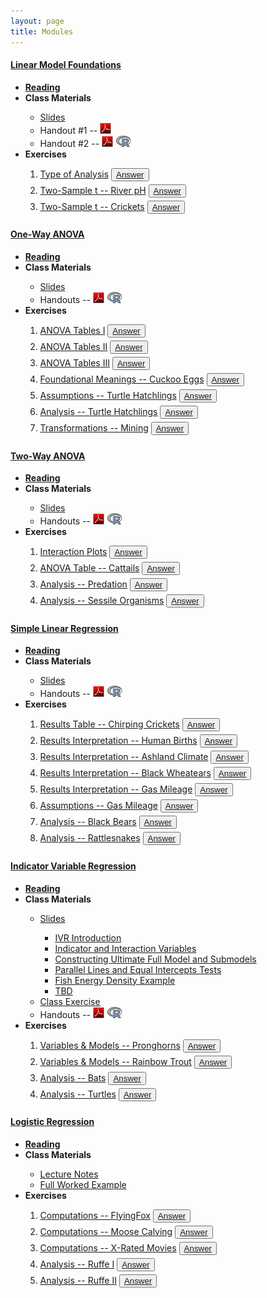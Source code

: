 ```yaml
---
layout: page
title: Modules
---
```


<div class="panel-group" id="accordion">
 
  <div class="panel panel-default">
    <div class="panel-heading">
      <h4 class="panel-title">
        <a data-toggle="collapse" data-parent="#accordion" href="#collapseLMF">Linear Model Foundations</a>
      </h4>
    </div>
    <div id="collapseLMF" class="panel-collapse collapse">
      <div class="panel-body">
      <ul>
        <li><a href="../book/Foundations.pdf" target="_blank"><b>Reading</b></a></li>
        <li><b>Class Materials</b></li>
          <ul>
            <li><a href="LMFoundations/PPT.pptx">Slides</a></li>
            <li>Handout #1 -- <a href="LMFoundations/Exercise_Intro.pdf"><img src="../img/pdf.png"></a></li>
            <li>Handout #2 -- <a href="LMFoundations/RHO.pdf"><img src="../img/pdf.png"></a> <a href="LMFoundations/RHO.R" target="_blank"><img src="../img/Rlogo.png"></a></li>
          </ul>
        <li><b>Exercises</b></li>
          <ol>
            <li><a href="LMFoundations/Ex_TypeOfAnalysis.html">Type of Analysis</a> <button type="button" class="btn btn-light btn-sm btn-space"><a href="aaa_ExcKeys/KEY_LMFoundations_TypeOfAnalysis.html" target="_blank">Answer</a></button></li>
            <li><a href="LMFoundations/Ex_2t_phRivers.html">Two-Sample t -- River pH</a> <button type="button" class="btn btn-light btn-sm btn-space"><a href="aaa_ExcKeys/KEY_LMFoundations_pHinRivers.html" target="_blank">Answer</a></button></li>
            <li><a href="LMFoundations/Ex_2t_Crickets.html">Two-Sample t -- Crickets</a> <button type="button" class="btn btn-light btn-sm btn-space"><a href="aaa_ExcKeys/KEY_LMFoundations_Crickets.html" target="_blank">Answer</a></button></li>
          </ol>
      </ul>
      </div>
    </div>
  </div>
  
  <div class="panel panel-default">
    <div class="panel-heading">
      <h4 class="panel-title">
        <a data-toggle="collapse" data-parent="#accordion" href="#collapseAOV1">One-Way ANOVA</a>
      </h4>
    </div>
    <div id="collapseAOV1" class="panel-collapse collapse">
      <div class="panel-body">
      <ul>
        <li><a href="../book/One-Way ANOVA.pdf" target="_blank"><b>Reading</b></a></li>
        <li><b>Class Materials</b></li>
          <ul>
            <li><a href="Anova-1Way/PPT.pptx">Slides</a></li>
            <li>Handouts -- <a href="Anova-1Way/RHO.pdf"><img src="../img/pdf.png"></a> <a href="Anova-1Way/RHO.R" target="_blank"><img src="../img/Rlogo.png"></a></li>
          </ul>
        <li><b>Exercises</b></li>
          <ol>
            <li><a href="Anova-1Way/Ex_AOVTable_1.html">ANOVA Tables I</a> <button type="button" class="btn btn-light btn-sm btn-space"><a href="aaa_ExcKeys/KEY_Anova-1way_Tables1.html" target="_blank">Answer</a></button></li>
            <li><a href="Anova-1Way/Ex_AOVTable_2.html">ANOVA Tables II</a> <button type="button" class="btn btn-light btn-sm btn-space"><a href="aaa_ExcKeys/KEY_Anova-1way_Tables2.html" target="_blank">Answer</a></button></li>
            <li><a href="Anova-1Way/Ex_AOVTable_3.html">ANOVA Tables III</a> <button type="button" class="btn btn-light btn-sm btn-space"><a href="aaa_ExcKeys/KEY_Anova-1way_Tables3.html" target="_blank">Answer</a></button></li>
            <li><a href="Anova-1Way/Ex_AOVCuckoos.html">Foundational Meanings -- Cuckoo Eggs</a> <button type="button" class="btn btn-light btn-sm btn-space"><a href="aaa_ExcKeys/KEY_Anova-1way_Cuckoos.html" target="_blank">Answer</a></button></li>
            <li><a href="Anova-1Way/Ex_AOVTurtles_1.html">Assumptions -- Turtle Hatchlings</a> <button type="button" class="btn btn-light btn-sm btn-space"><a href="aaa_ExcKeys/KEY_Anova-1way_Turtles1.html" target="_blank">Answer</a></button></li>
            <li><a href="Anova-1Way/Ex_AOVTurtles_2.html">Analysis -- Turtle Hatchlings</a> <button type="button" class="btn btn-light btn-sm btn-space"><a href="aaa_ExcKeys/KEY_Anova-1way_Turtles2.html" target="_blank">Answer</a></button></li>
            <li><a href="Anova-1Way/Ex_AOVMining.html">Transformations -- Mining</a> <button type="button" class="btn btn-light btn-sm btn-space"><a href="aaa_ExcKeys/KEY_Anova-1way_Mining.html" target="_blank">Answer</a></button></li>
          </ol>
      </ul>
      </div>
    </div>
  </div>
  
  <div class="panel panel-default">
    <div class="panel-heading">
      <h4 class="panel-title">
        <a data-toggle="collapse" data-parent="#accordion" href="#collapseAOV2">Two-Way ANOVA</a>
      </h4>
    </div>
    <div id="collapseAOV2" class="panel-collapse collapse">
      <div class="panel-body">
      <ul>
        <li><a href="../book/Two-Way ANOVA.pdf" target="_blank"><b>Reading</b></a></li>
        <li><b>Class Materials</b></li>
          <ul>
            <li><a href="Anova-2Way/PPT.pptx">Slides</a></li>
            <li>Handouts -- <a href="Anova-2Way/RHO.pdf"><img src="../img/pdf.png"></a> <a href="Anova-2Way/RHO.R" target="_blank"><img src="../img/Rlogo.png"></a></li>
          </ul>
        <li><b>Exercises</b></li>
          <ol>
            <li><a href="Anova-2Way/Ex_AOV2Plots.html">Interaction Plots</a> <button type="button" class="btn btn-light btn-sm btn-space"><a href="aaa_ExcKeys/KEY_Anova-2way_Plots.html" target="_blank">Answer</a></button></li>
            <li><a href="Anova-2Way/Ex_AOV2Catails.html">ANOVA Table -- Cattails</a> <button type="button" class="btn btn-light btn-sm btn-space"><a href="aaa_ExcKeys/KEY_Anova-2way_Cattails.html" target="_blank">Answer</a></button></li>
            <li><a href="Anova-2Way/Ex_AOV2Crayfish.html">Analysis -- Predation</a> <button type="button" class="btn btn-light btn-sm btn-space"><a href="aaa_ExcKeys/KEY_Anova-2way_Crayfish.html" target="_blank">Answer</a></button></li>
            <li><a href="Anova-2Way/Ex_AOV2Sessile.html">Analysis -- Sessile Organisms</a> <button type="button" class="btn btn-light btn-sm btn-space"><a href="aaa_ExcKeys/KEY_Anova-2way_Sessile.html" target="_blank">Answer</a></button></li>
          </ol>
        </ul>
      </div>
    </div>
  </div>
  
  <div class="panel panel-default">
    <div class="panel-heading">
      <h4 class="panel-title">
        <a data-toggle="collapse" data-parent="#accordion" href="#collapseSLR">Simple Linear Regression</a>
      </h4>
    </div>
    <div id="collapseSLR" class="panel-collapse collapse">
      <div class="panel-body">
      <ul>
        <li><a href="../book/Simple Linear Regression.pdf" target="_blank"><b>Reading</b></a></li>
        <li><b>Class Materials</b></li>
          <ul>
            <li><a href="SLRegression/PPT.pptx">Slides</a></li>
            <li>Handouts -- <a href="SLRegression/RHO.pdf"><img src="../img/pdf.png"></a> <a href="SLRegression/RHO.R" target="_blank"><img src="../img/Rlogo.png"></a></li>
          </ul>
        <li><b>Exercises</b></li>
          <ol>
            <li><a href="SLRegression/EX_SLRCrickets.html">Results Table -- Chirping Crickets</a> <button type="button" class="btn btn-light btn-sm btn-space"><a href="aaa_ExcKeys/KEY_SLR_Crickets.html" target="_blank">Answer</a></button></li>
            <li><a href="SLRegression/EX_SLRBirths.html">Results Interpretation -- Human Births</a> <button type="button" class="btn btn-light btn-sm btn-space"><a href="aaa_ExcKeys/KEY_SLR_Births.html" target="_blank">Answer</a></button></li>
            <li><a href="SLRegression/EX_SLRAshland.html">Results Interpretation -- Ashland Climate</a> <button type="button" class="btn btn-light btn-sm btn-space"><a href="aaa_ExcKeys/KEY_SLR_Ashland.html" target="_blank">Answer</a></button></li>
            <li><a href="SLRegression/EX_SLRWheatears.html">Results Interpretation -- Black Wheatears</a> <button type="button" class="btn btn-light btn-sm btn-space"><a href="aaa_ExcKeys/KEY_SLR_Wheatears.html" target="_blank">Answer</a></button></li>
            <li><a href="SLRegression/EX_SLRGas1.html">Results Interpretation -- Gas Mileage</a> <button type="button" class="btn btn-light btn-sm btn-space"><a href="aaa_ExcKeys/KEY_SLR_Gas1.html" target="_blank">Answer</a></button></li>
            <li><a href="SLRegression/EX_SLRGas2.html">Assumptions -- Gas Mileage</a> <button type="button" class="btn btn-light btn-sm btn-space"><a href="aaa_ExcKeys/KEY_SLR_Gas2.html" target="_blank">Answer</a></button></li>
            <li><a href="SLRegression/EX_SLRBears.html">Analysis -- Black Bears</a> <button type="button" class="btn btn-light btn-sm btn-space"><a href="aaa_ExcKeys/KEY_SLR_Bears.html" target="_blank">Answer</a></button></li>
            <li><a href="SLRegression/EX_SLRRattlesnakes.html">Analysis -- Rattlesnakes</a> <button type="button" class="btn btn-light btn-sm btn-space"><a href="aaa_ExcKeys/KEY_SLR_Rattlesnakes.html" target="_blank">Answer</a></button></li>
          </ol>
      </ul>
      </div>
    </div>
  </div>

  <div class="panel panel-default">
    <div class="panel-heading">
      <h4 class="panel-title">
        <a data-toggle="collapse" data-parent="#accordion" href="#collapseIVR">Indicator Variable Regression</a>
      </h4>
    </div>
    <div id="collapseIVR" class="panel-collapse collapse">
      <div class="panel-body">
      <ul>
        <li><a href="../book/One-Way IVR.pdf" target="_blank"><b>Reading</b></a></li>
        <li><b>Class Materials</b></li>
          <ul>
            <li><a href="IVRegression/PPT_2020.pptx">Slides</a></li>
              <ul>
                <li><a href="https://vimeo.com/398994393">IVR Introduction</a></li>
                <li><a href="https://vimeo.com/399006140">Indicator and Interaction Variables</a></li>
                <li><a href="https://vimeo.com/398994239">Constructing Ultimate Full Model and Submodels</a></li>
                <li><a href="https://vimeo.com/398994330">Parallel Lines and Equal Intercepts Tests</a></li>
                <li><a href="IVRegression/Lecture_IVR_NRGDensity.html">Fish Energy Density Example</a></li>
                <li><a href="">TBD</a></li>
              </ul>
            <li><a href="IVRegression/CE1.html">Class Exercise</a></li>
            <li>Handouts -- <a href="IVRegression/RHO_2020.pdf"><img src="../img/pdf.png"></a> <a href="IVRegression/RHO_2020.R" target="_blank"><img src="../img/Rlogo.png"></a></li>
          </ul>
        <li><b>Exercises</b></li>
          <ol>
            <li><a href="IVRegression/EX_IVRPronghorns.html">Variables & Models -- Pronghorns</a> <button type="button" class="btn btn-light btn-sm btn-space"><a href="aaa_ExcKeys/KEY_IVR_Pronghorns.html" target="_blank">Answer</a></button></li>
            <li><a href="IVRegression/EX_IVRTrout.html">Variables & Models -- Rainbow Trout</a> <button type="button" class="btn btn-light btn-sm btn-space"><a href="aaa_ExcKeys/KEY_IVR_Trout.html" target="_blank">Answer</a></button></li>
            <li><a href="IVRegression/EX_IVRBats.html">Analysis -- Bats</a> <button type="button" class="btn btn-light btn-sm btn-space"><a href="aaa_ExcKeys/KEY_IVR_Bats.html" target="_blank">Answer</a></button></li>
            <li><a href="IVRegression/EX_IVRTurtles.html">Analysis -- Turtles</a> <button type="button" class="btn btn-light btn-sm btn-space"><a href="aaa_ExcKeys/KEY_IVR_Turtles.html" target="_blank">Answer</a></button></li>
          </ol>
      </ul>
      </div>
    </div>
  </div>
  
  <div class="panel panel-default">
    <div class="panel-heading">
      <h4 class="panel-title">
        <a data-toggle="collapse" data-parent="#accordion" href="#collapseLogisticR">Logistic Regression</a>
      </h4>
    </div>
    <div id="collapseLogisticR" class="panel-collapse collapse">
      <div class="panel-body">
      <ul>
        <li><a href="../book/Logistic Regression.pdf" target="_blank"><b>Reading</b></a></li>
        <li><b>Class Materials</b></li>
          <ul>
            <li><a href="LogisticRegression/Lecture_LogReg_BatMorph.html">Lecture Notes</a></li>
            <li><a href="LogisticRegression/XXX.html">Full Worked Example</a></li>
          </ul>
        <li><b>Exercises</b></li>
          <ol>
            <li><a href="LogisticRegression/EX_LogisticFlyingFox.html">Computations -- FlyingFox</a> <button type="button" class="btn btn-light btn-sm btn-space"><a href="aaa_ExcKeys/KEY_Logistic_Moose.html" target="_blank">Answer</a></button></li>
            <li><a href="LogisticRegression/EX_LogisticMoose.html">Computations -- Moose Calving</a> <button type="button" class="btn btn-light btn-sm btn-space"><a href="aaa_ExcKeys/KEY_Logistic_Moose.html" target="_blank">Answer</a></button></li>
            <li><a href="LogisticRegression/EX_LogisticXXX.html">Computations -- X-Rated Movies</a> <button type="button" class="btn btn-light btn-sm btn-space"><a href="aaa_ExcKeys/KEY_Logistic_XXX.html" target="_blank">Answer</a></button></li>
            <li><a href="LogisticRegression/EX_LogisticRuffe1.html">Analysis -- Ruffe I</a> <button type="button" class="btn btn-light btn-sm btn-space"><a href="aaa_ExcKeys/KEY_Logistic_Ruffe1.html" target="_blank">Answer</a></button></li>
            <li><a href="LogisticRegression/EX_LogisticRuffe2.html">Analysis -- Ruffe II</a> <button type="button" class="btn btn-light btn-sm btn-space"><a href="aaa_ExcKeys/KEY_Logistic_Ruffe2.html" target="_blank">Answer</a></button></li>
          </ol>
      </ul>
      </div>
    </div>
  </div>

</div> 


<style>
.btn-space {
    margin-bottom: 5px;
}
</style>
